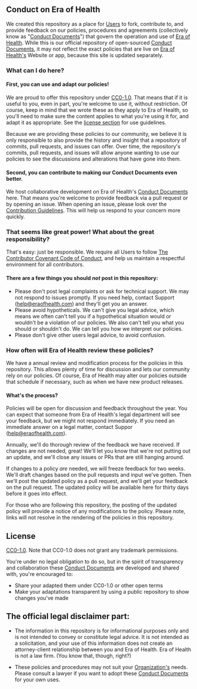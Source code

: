 ## Conduct on Era of Health
We created this repository as a place for [Users](terminology.md#users) to fork, contribute to, and provide feedback on our policies, procedures and agreements (collectively know as "[Conduct Documents](terminology.md#conduct-documents)") that govern the operation and use of [Era of Health](terminology.md#era-of-health). While this is our official repository of open-sourced [Conduct Documents](terminology.md#conduct-documents), it may not reflect the exact policies that are live on [Era of Health's](terminology.md#era-of-health) Website or app, because this site is updated separately.

### What can I do here?

#### First, you can use and adapt our policies! 

We are proud to offer this repository under [CC0-1.0](#license). That means that if it is useful to you, even in part, you're welcome to use it, without restriction. Of course, keep in mind that we wrote these as they apply to Era of Health, so you'll need to make sure the content applies to what you're using it for, and adapt it as appropriate. See the [license section](#license) for use guidelines.

Because we are providing these policies to our community, we believe it is only responsible to also provide the history and insight that a repository of commits, pull requests, and issues can offer. Over time, the repository's commits, pull requests, and issues will allow anyone wanting to use our policies to see the discussions and alterations that have gone into them.

#### Second, you can contribute to making our Conduct Documents even better.

We host collaborative development on Era of Health's [Conduct Documents](terminology.md#conduct-documents) here. That means you’re welcome to provide feedback via a pull request or by opening an issue. When opening an issue, please look over the [Contribution Guidelines](CONTRIBUTING.md). This will help us respond to your concern more quickly.

### That seems like great power! What about the great responsibility?

That's easy: just be responsible. We require all Users to follow [The Contributor Covenant Code of Conduct](https://www.contributor-covenant.org/version/1/4/code-of-conduct), and help us maintain a respectful environment for all contributors.

#### There are a few things you should _not_ post in this repository:

- Please don't post legal complaints or ask for technical support. We may not respond to issues promptly. If you need help, contact Support (help@eraofhealth.com) and they'll get you an answer.
-	Please avoid hypotheticals. We can't give you legal advice, which means we often can't tell you if a hypothetical situation would or wouldn't be a violation of our policies. We also can't tell you what you should or shouldn't do. We can tell you how we interpret our policies.
- Please don't give other users legal advice, to avoid confusion.

### How often will Era of Health review these policies?

We have a annual review and modification process for the policies in this repository. This allows plenty of time for discussion and lets our community rely on our policies. Of course, Era of Health may alter our policies outside that schedule if necessary, such as when we have new product releases.

#### What's the process? 

Policies will be open for discussion and feedback throughout the year. You can expect that someone from Era of Health's legal department will see your feedback, but we might not respond immediately. If you need an immediate answer on a legal matter, contact Suppor (help@eraofhealth.com).

Annually, we'll do thorough review of the feedback we have received. If changes are not needed, great! We'll let you know that we're not putting out an update, and we'll close any issues or PRs that are still hanging around. 

If changes to a policy _are_ needed, we will freeze feedback for two weeks. We'll draft changes based on the pull requests and input we've gotten. Then we'll post the updated policy as a pull request, and we'll get your feedback on the pull request. The updated policy will be available here for thirty days before it goes into effect.

For those who are following this repository, the posting of the updated policy will provide a notice of any modifications to the policy. Please note, links will not resolve in the rendering of the policies in this repository.
 
## License
 
[CC0-1.0](LICENSE.md). Note that CC0-1.0 does not grant any trademark permissions.

You're under no legal obligation to do so, but in the spirit of transparency and collaboration these [Conduct Documents](terminology.md#conduct-documents) are developed and shared with, you're encouraged to:

- Share your adapted them under CC0-1.0 or other open terms
- Make your adaptations transparent by using a public repository to show changes you've made

## The official legal disclaimer part:

- The information in this repository is for informational purposes only and is not intended to convey or constitute legal advice. It is not intended as a solicitation, and your use of this information does not create an attorney-client relationship between you and Era of Health. Era of Health is not a law firm. (You know that, though, right?)

- These policies and procedures may not suit your [Organization's](terminology.md#organization) needs. Please consult a lawyer if you want to adopt these [Conduct Documents](terminology.md#conduct-documents) for your own uses.
